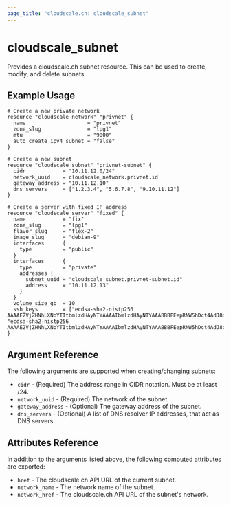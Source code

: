 ```yaml
---
page_title: "cloudscale.ch: cloudscale_subnet"
---
```


# cloudscale\_subnet

Provides a cloudscale.ch subnet resource. This can be used to create, modify, and delete subnets.

## Example Usage

```hcl
# Create a new private network
resource "cloudscale_network" "privnet" {
  name                    = "privnet"
  zone_slug               = "lpg1"
  mtu                     = "9000"
  auto_create_ipv4_subnet = "false"
}

# Create a new subnet
resource "cloudscale_subnet" "privnet-subnet" {
  cidr         	  = "10.11.12.0/24"
  network_uuid 	  = cloudscale_network.privnet.id
  gateway_address = "10.11.12.10"
  dns_servers     = ["1.2.3.4", "5.6.7.8", "9.10.11.12"]
}

# Create a server with fixed IP address
resource "cloudscale_server" "fixed" {
  name            = "fix"
  zone_slug       = "lpg1"
  flavor_slug     = "flex-2"
  image_slug      = "debian-9"
  interfaces      {
    type          = "public"
  }
  interfaces      {
    type          = "private"
    addresses {
      subnet_uuid = "cloudscale_subnet.privnet-subnet.id"     
      address     = "10.11.12.13"
    }
  }
  volume_size_gb  = 10
  ssh_keys        = ["ecdsa-sha2-nistp256 AAAAE2VjZHNhLXNoYTItbmlzdHAyNTYAAAAIbmlzdHAyNTYAAABBBFEepRNW5hDct4AdJ8oYsb4lNP5E9XY5fnz3ZvgNCEv7m48+bhUjJXUPuamWix3zigp2lgJHC6SChI/okJ41GUY=", "ecdsa-sha2-nistp256 AAAAE2VjZHNhLXNoYTItbmlzdHAyNTYAAAAIbmlzdHAyNTYAAABBBFEepRNW5hDct4AdJ8oYsb4lNP5E9XY5fnz3ZvgNCEv7m48+bhUjJXUPuamWix3zigp2lgJHC6SChI/okJ41GUY="]
}
```

## Argument Reference

The following arguments are supported when creating/changing subnets:

* `cidr` - (Required) The address range in CIDR notation. Must be at least /24.
* `network_uuid` - (Required) The network of the subnet.
* `gateway_address` - (Optional) The gateway address of the subnet.
* `dns_servers` - (Optional) A list of DNS resolver IP addresses, that act as DNS servers.


## Attributes Reference

In addition to the arguments listed above, the following computed attributes are exported:

* `href` - The cloudscale.ch API URL of the current subnet.
* `network_name` - The network name of the subnet.
* `network_href` - The cloudscale.ch API URL of the subnet's network.
